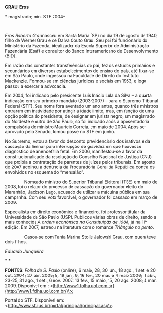 **GRAU, Eros**

\* magistrado; min. STF 2004-

 

*Eros Roberto Grau*nasceu em Santa Maria (SP) no dia 19 de agosto de
1940, filho de Werner Grau e de Dalva Couto Grau. Seu pai foi
funcionário do Ministério da Fazenda, idealizador da Escola Superior de
Administração Fazendária (Esaf) e consultor do Banco Interamericano de
Desenvolvimento (BID).

Em razão das constantes transferências do pai, fez os estudos primários
e secundários em diversos estabelecimentos de ensino do país, até
fixar-se em São Paulo, onde ingressou na Faculdade de Direito do
Instituto Mackenzie. Formou-se em ciências jurídicas e sociais em 1963,
e logo passou a exercer a advocacia.

Em 2004, foi indicado pelo presidente Luís Inácio Lula da Silva – a
quarta indicação em seu primeiro mandato (2003-2007) – para o Supremo
Tribunal Federal (STF). Seu nome fora aventado um ano antes, quando três
ministros entraram em inatividade por atingir a idade limite, mas, em
função de uma opção política do presidente, de designar um jurista
negro, um magistrado do Nordeste e outro de São Paulo, só foi indicado
após a aposentadoria compulsória do ministro Maurício Correia, em maio
de 2004. Após ser aprovado pelo Senado, tomou posse no STF em junho.

No Supremo, votou a favor do desconto previdenciário dos inativos e da
cassação da liminar para interrupção de gravidez em que houvesse
diagnóstico de anencefalia fetal. Em 2006, manifestou-se a favor da
constitucionalidade da resolução do Conselho Nacional de Justiça (CNJ)
que proibia a contratação de parentes de juízes pelos tribunais. Em
agosto de 2007 acolheu a denúncia da Procuradoria Geral da República
contra os envolvidos no esquema do “mensalão”.

                Nomeado ministro do Superior Tribunal Eleitoral (TSE) em
maio de 2008, foi o relator do processo de cassação do governador eleito
do Maranhão, Jackson Lago, acusado de utilizar a máquina pública em sua
campanha. Com seu voto favorável, o governador foi cassado em março de
2009.

Especialista em direito econômico e financeiro, foi professor titular da
Universidade de São Paulo (USP). Publicou várias obras de direito, sendo
a mais conhecida *A ordem econômica na Constituição de 1988*, já na 11ª
edição. Em 2007, estreou na literatura com o romance *Triângulo no
ponto*.

                Casou-se com Tania Marina Stolle Jalowski Grau, com quem
teve dois filhos.

*Eduardo Junqueira*

* *

**FONTES**: *Folha de S. Paulo* (online), 6 maio, 28, 30 jun., 18 ago.,
1 set. e 20 out. 2004; 27 abr. 2005; 5, 19 jan., 9, 16 fev., 20 mar. e 4
maio 2006;  1 abr., 23-25, 31 ago., 1 set., 6 nov. 2007: 13 fev., 15
maio, 15, 20 ago. 2008; 4 mar. 2009. Disponível em :
\<[http://www1.folha.uol.com.br](http://www1.folha.uol.com.br/)\>;

Portal do STF. Disponível em:
\<http://www.stf.jus.br/portal/principal/principal.asp\>.

 

 

 

      

           

